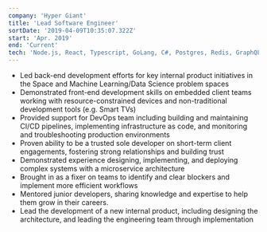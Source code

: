 ```yaml
---
company: 'Hyper Giant'
title: 'Lead Software Engineer'
sortDate: '2019-04-09T10:35:07.322Z'
start: 'Apr. 2019'
end: 'Current'
tech: 'Node.js, React, Typescript, GoLang, C#, Postgres, Redis, GraphQL, Kubernetes, Terraform'
---
```

- Led back-end development efforts for key internal product initiatives in the Space and Machine Learning/Data Science problem spaces
- Demonstrated front-end development skills on embedded client teams working with resource-constrained devices and non-traditional development tools (e.g. Smart TVs)
- Provided support for DevOps team including building and maintaining CI/CD pipelines, implementing infrastructure as code, and monitoring and troubleshooting production environments
- Proven ability to be a trusted sole developer on short-term client engagements, fostering strong relationships and building trust
- Demonstrated experience designing, implementing, and deploying complex systems with a microservice architecture
- Brought in as a fixer on teams to identify and clear blockers and implement more efficient workflows
- Mentored junior developers, sharing knowledge and expertise to help them grow in their careers.
- Lead the development of a new internal product, including designing the architecture, and leading the engineering team through implementation
